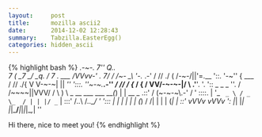 ```yaml
---
layout:     post
title:      mozilla ascii2
date:       2014-12-02 12:28:43
summary:    Tabzilla.EasterEgg()
categories: hidden_ascii
---
```


{% highlight bash %}
              _.-~-.
           7''  Q..\
        _7         (_
      _7  _/    _q.  /
    _7 . ___  /VVvv-'_                                            .
   7/ / /~- \_\\      '-._     .-'                      /       //
  ./ ( /-~-/||'=.__  '::. '-~'' {             ___   /  //     ./{
 V   V-~-~| ||   __''_   ':::.   ''~-~.___.-'' _/  // / {_   /  {  /
  VV/-~-~-|/ \ .'__'. '.    '::                     _ _ _        ''.
  / /~~~~||VVV/ /  \ )  \        _ __ ___   ___ ___(_) | | __ _   .::'
 / (~-~-~\\.-' /    \'   \::::. | '_ ` _ \ / _ \_  / | | |/ _` | :::'
/..\    /..\__/      '     '::: | | | | | | (_) / /| | | | (_| | ::'
vVVv    vVVv                 ': |_| |_| |_|\___/___|_|_|_|\__,_| ''

Hi there, nice to meet you!
{% endhighlight %}
